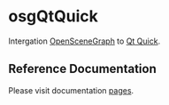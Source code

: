 # osgQtQuick

Intergation [OpenSceneGraph](http://openscenegraph.org) to [Qt Quick](http://doc.qt.io/qt-5/qtquick-index.html).

## Reference Documentation

Please visit documentation [pages](https://podsvirov.github.io/osgqtquick).
 
